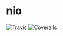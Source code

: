 # nio

[![Travis][build-badge]][build]
[![Coveralls][coveralls-badge]][coveralls]

[build-badge]: https://img.shields.io/travis/kolan19988/nio/master.png?style=flat-square
[build]: https://travis-ci.org/kolan19988/nio

[coveralls-badge]: https://img.shields.io/coveralls/kolan19988/nio/master.png?style=flat-square
[coveralls]: https://coveralls.io/github/kolan19988/nio
